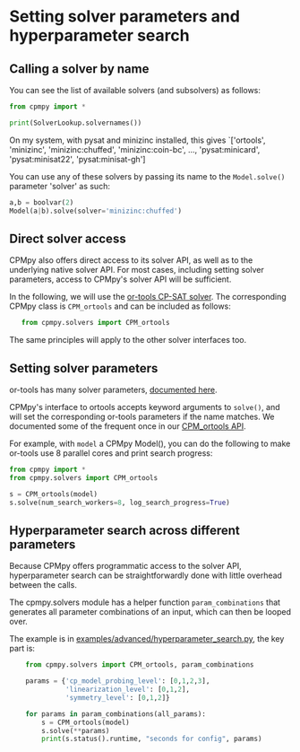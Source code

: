 # Setting solver parameters and hyperparameter search

## Calling a solver by name

You can see the list of available solvers (and subsolvers) as follows:

```python
from cpmpy import *

print(SolverLookup.solvernames())
```

On my system, with pysat and minizinc installed, this gives `['ortools', 'minizinc', 'minizinc:chuffed', 'minizinc:coin-bc', ..., 'pysat:minicard', 'pysat:minisat22', 'pysat:minisat-gh']

You can use any of these solvers by passing its name to the `Model.solve()` parameter 'solver' as such:

```python
a,b = boolvar(2)
Model(a|b).solve(solver='minizinc:chuffed')
```


## Direct solver access

CPMpy also offers direct access to its solver API, as well as to the underlying native solver API. For most cases, including setting solver parameters, access to CPMpy's solver API will be sufficient.

In the following, we will use the [or-tools CP-SAT solver](cpmpy/solvers/ortools.py). The corresponding CPMpy class is `CPM_ortools` and can be included as follows:

```python
   from cpmpy.solvers import CPM_ortools
```

The same principles will apply to the other solver interfaces too.


## Setting solver parameters
or-tools has many solver parameters, [documented here](https://github.com/google/or-tools/blob/stable/ortools/sat/sat_parameters.proto).

CPMpy's interface to ortools accepts keyword arguments to `solve()`, and will set the corresponding or-tools parameters if the name matches. We documented some of the frequent once in our [CPM_ortools API](cpmpy/solvers/ortools.py).

For example, with `model` a CPMpy Model(), you can do the following to make or-tools use 8 parallel cores and print search progress:

```python
from cpmpy import *
from cpmpy.solvers import CPM_ortools

s = CPM_ortools(model)
s.solve(num_search_workers=8, log_search_progress=True)
```

## Hyperparameter search across different parameters
Because CPMpy offers programmatic access to the solver API, hyperparameter search can be straightforwardly done with little overhead between the calls.

The cpmpy.solvers module has a helper function `param_combinations` that generates all parameter combinations of an input, which can then be looped over.

The example is in [examples/advanced/hyperparameter_search.py](examples/advanced/hyperparameter_search.py), the key part is:

```python
    from cpmpy.solvers import CPM_ortools, param_combinations

    params = {'cp_model_probing_level': [0,1,2,3],
              'linearization_level': [0,1,2],
              'symmetry_level': [0,1,2]}

    for params in param_combinations(all_params):
        s = CPM_ortools(model)
        s.solve(**params)
        print(s.status().runtime, "seconds for config", params)
```
